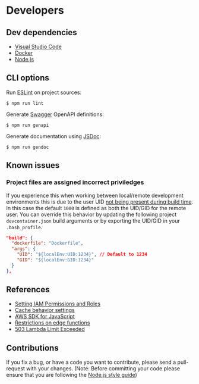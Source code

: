 # Developers

## Dev dependencies

- [Visual Studio Code](https://code.visualstudio.com/download)
- [Docker](https://www.docker.com/get-started)
- [Node.js](https://nodejs.org)

## CLI options

Run [ESLint](https://eslint.org) on project sources:

    $ npm run lint

Generate [Swagger](https://swagger.io) OpenAPI definitions:

    $ npm run genapi

Generate documentation using [JSDoc](https://jsdoc.app):

    $ npm run gendoc

## Known issues

### Project files are assigned incorrect priviledges

If you experience this when working between local/remote development environments this is due to the user UID [not being present during build time](https://github.com/microsoft/vscode-remote-release/issues/6834#issuecomment-1158600543). In this case the default `1000` is defined as both the UID/GID for the remote user.  You can override this behavior by updating the following project `devcontainer.json` build arguments or by exporting the UID/GID in your `.bash_profile`.

```json
"build": {
  "dockerfile": "Dockerfile",
  "args": {
    "UID": "${localEnv:UID:1234}", // Default to 1234
    "GID": "${localEnv:GID:1234}"
  }
},
```

## References

- [Setting IAM Permissions and Roles](https://docs.aws.amazon.com/AmazonCloudFront/latest/DeveloperGuide/lambda-edge-permissions.html)
- [Cache behavior settings](https://docs.aws.amazon.com/AmazonCloudFront/latest/DeveloperGuide/distribution-web-values-specify.html#DownloadDistValuesObjectCaching)
- [AWS SDK for JavaScript](https://docs.aws.amazon.com/AWSJavaScriptSDK/latest/index.html)
- [Restrictions on edge functions](https://docs.aws.amazon.com/AmazonCloudFront/latest/DeveloperGuide/edge-functions-restrictions.html)
- [503 Lambda Limit Exceeded](https://docs.aws.amazon.com/AmazonCloudFront/latest/DeveloperGuide/http-503-lambda-limit-execeeded-error.html)

## Contributions

If you fix a bug, or have a code you want to contribute, please send a pull-request with your changes. (Note: Before committing your code please ensure that you are following the [Node.js style guide](https://github.com/felixge/node-style-guide))
